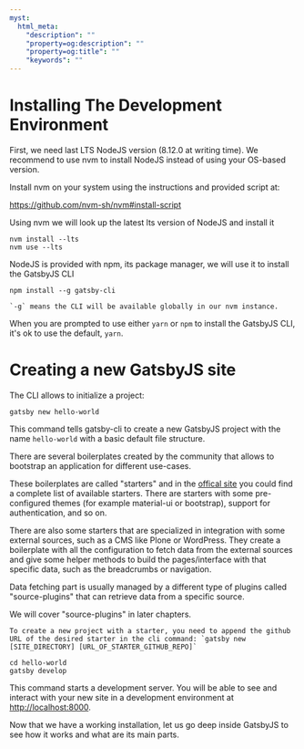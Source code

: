 ```yaml
---
myst:
  html_meta:
    "description": ""
    "property=og:description": ""
    "property=og:title": ""
    "keywords": ""
---
```


# Installing The Development Environment

First, we need last LTS NodeJS version (8.12.0 at writing time).
We recommend to use nvm to install NodeJS instead of using your OS-based version.

Install nvm on your system using the instructions and provided script at:

<https://github.com/nvm-sh/nvm#install-script>

Using nvm we will look up the latest lts version of NodeJS and install it

```shell
nvm install --lts
nvm use --lts
```

NodeJS is provided with npm, its package manager, we will use it to install the GatsbyJS CLI

```shell
npm install --g gatsby-cli
```

```{note}
`-g` means the CLI will be available globally in our nvm instance.
```

When you are prompted to use either `yarn` or `npm` to install the GatsbyJS CLI, it's ok to use the default, `yarn`.

# Creating a new GatsbyJS site

The CLI allows to initialize a project:

```shell
gatsby new hello-world
```

This command tells gatsby-cli to create a new GatsbyJS project with the name `hello-world` with a basic default file structure.

There are several boilerplates created by the community that allows to bootstrap an application for different use-cases.

These boilerplates are called "starters" and in the [offical site](https://www.gatsbyjs.com/starters/?v=2) you could
find a complete list of available starters. There are starters with some pre-configured themes (for example material-ui or bootstrap), support for authentication, and so on.

There are also some starters that are specialized in integration with some external sources, such as a CMS like Plone or WordPress.
They create a boilerplate with all the configuration to fetch data from the external sources and give some helper methods to build the pages/interface with that specific data, such as the breadcrumbs or navigation.

Data fetching part is usually managed by a different type of plugins called "source-plugins" that can retrieve data from a specific source.

We will cover "source-plugins" in later chapters.

```{note}
To create a new project with a starter, you need to append the github URL of the desired starter in the cli command: `gatsby new [SITE_DIRECTORY] [URL_OF_STARTER_GITHUB_REPO]`
```

```shell
cd hello-world
gatsby develop
```

This command starts a development server.
You will be able to see and interact with your new site in a development environment at <http://localhost:8000>.

Now that we have a working installation, let us go deep inside GatsbyJS to see how it works and what are its main parts.

